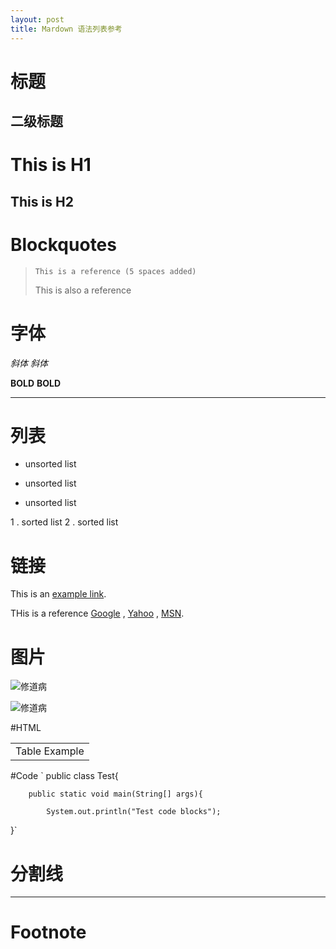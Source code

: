 ```yaml
---
layout: post
title: Mardown 语法列表参考
---
```


# 标题

## 二级标题

This is H1
==========

This is H2
----------


# Blockquotes

>     This is a reference (5 spaces added)
> This is also a reference 

# 字体

*斜体*
_斜体_

**BOLD**
__BOLD__

---

# 列表
- unsorted list
* unsorted list
- unsorted list

1 . sorted list
2 . sorted list

# 链接
This is an [example link](http://example.com/).

THis is a reference [Google][1] , [Yahoo][2] , [MSN][3].  

[1]: http://google.com/        "Google" 
[2]: http://search.yahoo.com/  "Yahoo Search" 
[3]: http://search.msn.com/    "MSN Search"

# 图片
![修道病](https://images-cn.ssl-images-amazon.com/images/I/41cAc83vfTL._SX351_BO1,204,203,200_.jpg)

![修道病][id] 

[id]: https://images-cn.ssl-images-amazon.com/images/I/41cAc83vfTL._SX351_BO1,204,203,200_.jpg "修道病"

#HTML
<table>
    <tr>
        <td>Table Example</td>
    </tr>
</table>


#Code
`	public class Test{

		public static void main(String[] args){

			System.out.println("Test code blocks");
}`

# 分割线
***

# Footnote
[^Hello]: Hi

